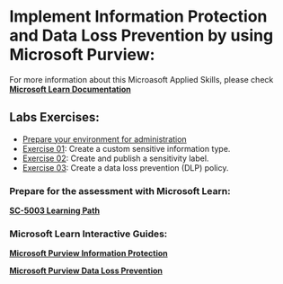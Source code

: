 # Implement Information Protection and Data Loss Prevention by using Microsoft Purview:
For more information about this Microasoft Applied Skills, please check **[Microsoft Learn Documentation](https://learn.microsoft.com/en-us/credentials/applied-skills/implement-information-protection-and-data-loss-prevention-by-using-microsoft-purview/)**

## Labs Exercises:
- [Prepare your environment for administration](https://microsoftlearning.github.io/SC-5003_Information-protection-and-Data-Loss-Prevention/Instructions/Labs/LAB_Ex00_Lab_Setup.html)
- [Exercise 01](https://microsoftlearning.github.io/SC-5003_Information-protection-and-Data-Loss-Prevention/Instructions/Labs/LAB_Ex01_Sensitive_Information_Types.html): Create a custom sensitive information type.
- [Exercise 02](https://microsoftlearning.github.io/SC-5003_Information-protection-and-Data-Loss-Prevention/Instructions/Labs/LAB_Ex02_Sensitivity_Labels.html): Create and publish a sensitivity label.
- [Exercise 03](https://microsoftlearning.github.io/SC-5003_Information-protection-and-Data-Loss-Prevention/Instructions/Labs/LAB_Ex03_DLP_policies.html): Create a data loss prevention (DLP) policy.

### Prepare for the assessment with Microsoft Learn: 
**[SC-5003 Learning Path](https://learn.microsoft.com/en-us/training/paths/purview-implement-information-protection-data-loss-prevention/)**

### Microsoft Learn Interactive Guides:
**[Microsoft Purview Information Protection](https://mslearn.cloudguides.com/guides/Protect%20sensitive%20data%20with%20Microsoft%20Purview%20Information%20Protection)**

**[Microsoft Purview Data Loss Prevention](https://mslearn.cloudguides.com/en-us/guides/Apply%20Microsoft%20Endpoint%20DLP%20policies%20to%20devices)**
